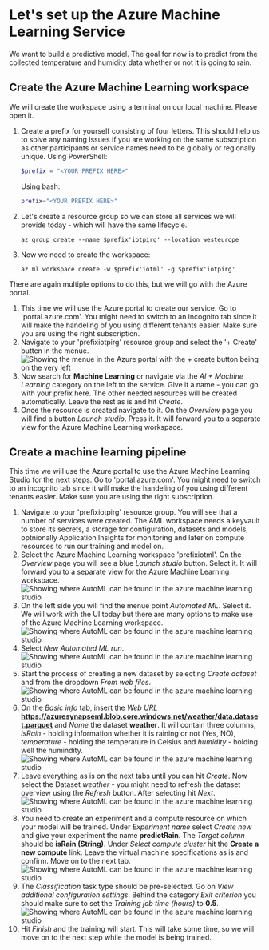 # Let's set up the Azure Machine Learning Service

We want to build a predictive model. The goal for now is to predict from the collected temperature and humidity data whether or not it is going to rain.

## Create the Azure Machine Learning workspace
We will create the workspace using a terminal on our local machine. Please open it.
1. Create a prefix for yourself consisting of four letters. This should help us to solve any naming issues if you are working on the same subscription as other participants or service names need to be globally or regionally unique.
    Using PowerShell:
    ```PowerShell
    $prefix = "<YOUR PREFIX HERE>"
    ```
    Using bash:
    ```bash
    prefix="<YOUR PREFIX HERE>"
    ```
1. Let's create a resource group so we can store all services we will provide today - which will have the same lifecycle.
    ```shell
    az group create --name $prefix'iotpirg' --location westeurope
    ```
1. Now we need to create the workspace:
    ```shell
    az ml workspace create -w $prefix'iotml' -g $prefix'iotpirg'
    ```

There are again multiple options to do this, but we will go with the Azure portal.
1. This time we will use the Azure portal to create our service. Go to 'portal.azure.com'. You might need to switch to an incognito tab since it will make the handeling of you using different tenants easier. Make sure you are using the right subscription.
1. Navigate to your 'prefixiotpirg' resource group and select the '+ Create' butten in the menue.
    ![Showing the menue in the Azure portal with the + create button being on the very left](/images/02newresources.png)
1. Now search for **Machine Learning** or navigate via the *AI + Machine Learning* category on the left to the service. Give it a name - you can go with your prefix here. The other needed resources will be created automatically. Leave the rest as is and hit *Create*.
1. Once the resource is created navigate to it. On the *Overview* page you will find a button *Launch studio*. Press it. It will forward you to a separate view for the Azure Machine Learning workspace.

## Create a machine learning pipeline
This time we will use the Azure portal to use the Azure Machine Learning Studio for the next steps. Go to 'portal.azure.com'. You might need to switch to an incognito tab since it will make the handeling of you using different tenants easier. Make sure you are using the right subscription. 
1. Navigate to your 'prefixiotpirg' resource group. You will see that a number of services were created. The AML workspace needs a keyvault to store its secrets, a storage for configuration, datasets and models, optnionally Application Insights for monitoring and later on compute resources to run our training and model on.
1. Select the Azure Machine Learning workspace 'prefixiotml'. On the *Overview* page you will see a blue *Launch studio* button. Select it. It will forward you to a separate view for the Azure Machine Learning workspace. 
    ![Showing where AutoML can be found in the azure machine learning studio](/images/02studio.png)
1. On the left side you will find the menue point *Automated ML*. Select it. We will work with the UI today but there are many options to make use of the Azure Machine Learning workspace.
    ![Showing where AutoML can be found in the azure machine learning studio](/images/01automl.png)
1. Select *New Automated ML run*.
    ![Showing where AutoML can be found in the azure machine learning studio](/images/01newautoml.png)
1. Start the process of creating a new dataset by selecting *Create dataset* and from the dropdown *From web files*.
    ![Showing where AutoML can be found in the azure machine learning studio](/images/01webfiles.png)
1. On the *Basic info* tab, insert the *Web URL* **https://azuresynapseml.blob.core.windows.net/weather/data.dataset.parquet** and *Name* the dataset **weather**. It will contain three columns, *isRain* - holding information whether it is raining or not (Yes, NO), *temperature* - holding the temperature in Celsius and *humidity* - holding well the humindity.
    ![Showing where AutoML can be found in the azure machine learning studio](/images/01basicinfo.png)
1. Leave everything as is on the next tabs until you can hit *Create*. Now select the Dataset *weather* - you might need to refresh the dataset overview using the *Refresh* button. After selecting hit *Next*.
    ![Showing where AutoML can be found in the azure machine learning studio](/images/01automl.png)
1. You need to create an experiment and a compute resource on which your model will be trained. Under *Experiment name* select *Create new* and give your experiment the name **predictRain**. The *Target column* should be **isRain (String)**. 
    Under *Select compute cluster* hit the **Create a new compute** link.
    Leave the virtual machine specifications as is and confirm.
    Move on to the next tab.
    ![Showing where AutoML can be found in the azure machine learning studio](/images/01automl.png)
1. The *Classification* task type should be pre-selected. Go on *View additional configuration settings*. Behind the category *Exit criterion* you should make sure to set the *Training job time (hours)* to **0.5**.
    ![Showing where AutoML can be found in the azure machine learning studio](/images/01automl.png)
1. Hit *Finish* and the training will start. This will take some time, so we will move on to the next step while the model is being trained.
